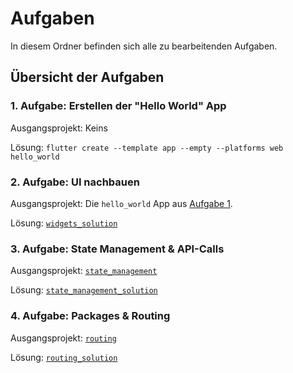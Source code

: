 # Aufgaben

In diesem Ordner befinden sich alle zu bearbeitenden Aufgaben.

## Übersicht der Aufgaben

### 1. Aufgabe: Erstellen der "Hello World" App

Ausgangsprojekt: Keins

Lösung: `flutter create --template app --empty --platforms web hello_world`

### 2. Aufgabe: UI nachbauen

Ausgangsprojekt: Die `hello_world` App aus [Aufgabe 1](#1-aufgabe-erstellen-der-hello-world-app).

Lösung: [`widgets_solution`](./widgets_solution/)

### 3. Aufgabe: State Management & API-Calls

Ausgangsprojekt: [`state_management`](./state_management/)

Lösung: [`state_management_solution`](./state_management_solution/)

### 4. Aufgabe: Packages & Routing

Ausgangsprojekt: [`routing`](README.md)

Lösung: [`routing_solution`](README.md)
